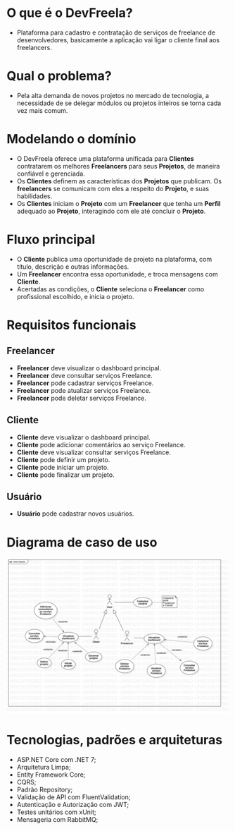 # O que é o DevFreela?

- Plataforma para cadastro e contratação de serviços de freelance de desenvolvedores, basicamente a aplicação vai ligar o cliente final aos freelancers.

# Qual o problema?

- Pela alta demanda de novos projetos no mercado de tecnologia, a necessidade de se delegar módulos ou projetos inteiros se torna cada vez mais comum.

# Modelando o domínio

- O DevFreela oferece uma plataforma unificada para **Clientes** contratarem os melhores **Freelancers** para seus **Projetos**, de maneira confiável e gerenciada.
- Os **Clientes** definem as características dos **Projetos** que publicam. Os **freelancers** se comunicam com eles a respeito do **Projeto**, e suas habilidades.
- Os **Clientes** iniciam o **Projeto** com um **Freelancer** que tenha um **Perfil** adequado ao **Projeto**, interagindo com ele até concluir o **Projeto**.

# Fluxo principal

- O **Cliente** publica uma oportunidade de projeto na plataforma, com título, descrição e outras informações.
- Um **Freelancer** encontra essa oportunidade, e troca mensagens com **Cliente**.
- Acertadas as condições, o **Cliente** seleciona o **Freelancer** como profissional escolhido, e inicia o projeto.

# Requisitos funcionais

## Freelancer

- **Freelancer** deve visualizar o dashboard principal.
- **Freelancer** deve consultar serviços Freelance.
- **Freelancer** pode cadastrar serviços Freelance.
- **Freelancer** pode atualizar serviços Freelance.
- **Freelancer** pode deletar serviços Freelance.

## Cliente

- **Cliente** deve visualizar o dashboard principal.
- **Cliente** pode adicionar comentários ao serviço Freelance.
- **Cliente** deve visualizar consultar serviços Freelance.
- **Cliente** pode definir um projeto.
- **Cliente** pode iniciar um projeto.
- **Cliente** pode finalizar um projeto.

## Usuário

- **Usuário** pode cadastrar novos usuários.

# Diagrama de caso de uso

![Diagrama de caso de uso](./DevFreela.Documentation/use_cases.jpg)

# Tecnologias, padrões e arquiteturas
- ASP.NET Core com .NET 7;
- Arquitetura Limpa;
- Entity Framework Core;
- CQRS;
- Padrão Repository;
- Validação de API com FluentValidation;
- Autenticação e Autorização com JWT;
- Testes unitários com xUnit;
- Mensageria com RabbitMQ;